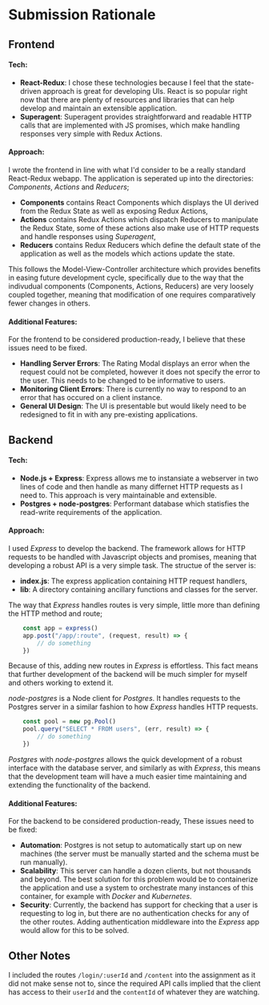 # Submission Rationale

## Frontend

#### Tech:
- **React-Redux**: I chose these technologies because I feel that the state-driven approach is great for developing UIs. React is so popular right now that there are plenty of resources and libraries that can help develop and maintain an extensible application. 
- **Superagent**: Superagent provides straightforward and readable HTTP calls that are implemented with JS promises, which make handling responses very simple with Redux Actions.

#### Approach: 
I wrote the frontend in line with what I'd consider to be a really standard React-Redux webapp. The application is seperated up into the directories: *Components*, *Actions* and *Reducers*;

- **Components** contains React Components which displays the UI derived from the Redux State as well as exposing Redux Actions, 
- **Actions** contains Redux Actions which dispatch Reducers to manipulate the Redux State, some of these actions also make use of HTTP requests and handle responses using *Superagent*,
- **Reducers** contains Redux Reducers which define the default state of the application as well as the models which actions update the state.

This follows the Model-View-Controller architecture which provides benefits in easing future development cycle, specifically due to the way that the indivudual components (Components, Actions, Reducers) are very loosely coupled together, meaning that modification of one requires comparatively fewer changes in others.

#### Additional Features:

For the frontend to be considered production-ready, I believe that these issues need to be fixed.
- **Handling Server Errors**: The Rating Modal displays an error when the request could not be completed, however it does not specify the error to the user. This needs to be changed to be informative to users.
- **Monitoring Client Errors**: There is currently no way to respond to an error that has occured on a client instance.
- **General UI Design**: The UI is presentable but would likely need to be redesigned to fit in with any pre-existing applications.

## Backend

#### Tech:
- **Node.js + Express**: Express allows me to instansiate a webserver in two lines of code and then handle as many differnet HTTP requests as I need to. This approach is very maintainable and extensible.
- **Postgres + node-postgres**: Performant database which statisfies the read-write requirements of the application.

#### Approach: 

I used *Express* to develop the backend. The framework allows for HTTP requests to be handled with Javascript objects and promises, meaning that developing a robust API is a very simple task. The structue of the server is:

- **index.js**: The express application containing HTTP request handlers,
- **lib**: A directory containing ancillary functions and classes for the server.

The way that *Express* handles routes is very simple, little more than defining the HTTP method and route;

``` javascript
    const app = express()
    app.post("/app/:route", (request, result) => {
        // do something
    })
```
Because of this, adding new routes in *Express* is effortless. This fact means that further development of the backend will be much simpler for myself and others working to extend it.

*node-postgres* is a Node client for *Postgres*. It handles requests to the Postgres server in a similar fashion to how *Express* handles HTTP requests. 

``` javascript
    const pool = new pg.Pool()
    pool.query("SELECT * FROM users", (err, result) => {
        // do something
    })
```
*Postgres* with *node-postgres* allows the quick development of a robust interface with the database server, and similarly as with *Express*, this means that the development team will have a much easier time maintaining and extending the functionality of the backend.

#### Additional Features:

For the backend to be considered production-ready, These issues need to be fixed:
- **Automation**: Postgres is not setup to automatically start up on new machines (the server must be manually started and the schema must be run manually). 
- **Scalability**: This server can handle a dozen clients, but not thousands and beyond. The best solution for this problem would be to containerize the application and use a system to orchestrate many instances of this container, for example with *Docker* and *Kubernetes*.
- **Security**: Currently, the backend has support for checking that a user is requesting to log in, but there are no authentication checks for any of the other routes. Adding authentication middleware into the *Express* app would allow for this to be solved.

## Other Notes

I included the routes `/login/:userId` and `/content` into the assignment as it did not make sense not to, since the required API calls implied that the client has access to their `userId` and the `contentId` of whatever they are watching. 